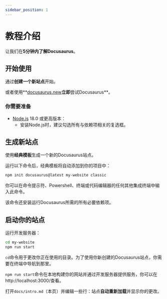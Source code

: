 ```yaml
---
sidebar_position: 1
---
```


# 教程介绍

让我们在**5分钟内了解Docusaurus**。

## 开始使用

通过**创建一个新站点**开始。

或者使用**[docusaurus.new](https://docusaurus.new)**立即**尝试Docusaurus**。

### 你需要准备

- [Node.js](https://nodejs.org/en/download/) 18.0 或更高版本：
  - 安装Node.js时，建议勾选所有与依赖项相关的复选框。

## 生成新站点

使用**经典模板**生成一个新的Docusaurus站点。

运行以下命令后，经典模板将自动添加到你的项目中：

```bash
npm init docusaurus@latest my-website classic
```

你可以在命令提示符、Powershell、终端或代码编辑器的任何其他集成终端中输入此命令。

该命令还安装运行Docusaurus所需的所有必要依赖项。

## 启动你的站点

运行开发服务器：

```bash
cd my-website
npm run start
```

`cd`命令用于更改你正在使用的目录。为了使用你新创建的Docusaurus站点，你需要在终端中导航到那里。

`npm run start`命令在本地构建你的网站并通过开发服务器提供服务，你可以在http://localhost:3000/查看。

打开`docs/intro.md`（本页）并编辑一些行：站点**自动重新加载**并显示你的更改。 